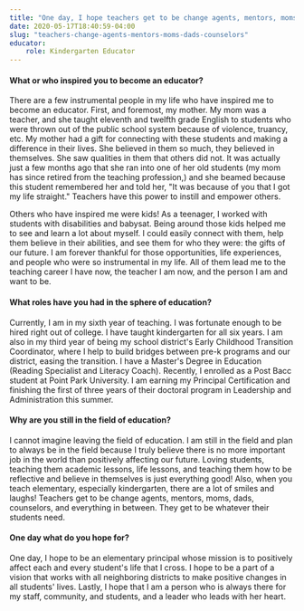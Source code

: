 ```yaml
---
title: "One day, I hope teachers get to be change agents, mentors, moms, dads, counselors, and everything in between"
date: 2020-05-17T18:40:59-04:00
slug: "teachers-change-agents-mentors-moms-dads-counselors"
educator:
    role: Kindergarten Educator
---
```


#### What or who inspired you to become an educator?

There are a few instrumental people in my life who have inspired me to become an educator.  First, and foremost, my mother.  My mom was a teacher, and she taught eleventh and twelfth grade English to students who were thrown out of the public school system because of violence, truancy, etc.  My mother had a gift for connecting with these students and making a difference in their lives.  She believed in them so much, they believed in themselves.  She saw qualities in them that others did not.  It was actually just a few months ago that she ran into one of her old students (my mom has since retired from the teaching profession,) and she beamed because this student remembered her and told her, "It was because of you that I got my life straight."  Teachers have this power to instill and empower others.

Others who have inspired me were kids!  As a teenager, I worked with students with disabilities and babysat.  Being around those kids helped me to see and learn a lot about myself.  I could easily connect with them, help them believe in their abilities, and see them for who they were: the gifts of our future.  I am forever thankful for those opportunities, life experiences, and people who were so instrumental in my life.  All of them lead me to the teaching career I have now, the teacher I am now, and the person I am and want to be.

#### What roles have you had in the sphere of education?

Currently, I am in my sixth year of teaching.  I was fortunate enough to be hired right out of college.  I have taught kindergarten for all six years.  I am also in my third year of being my school district's Early Childhood Transition Coordinator, where I help to build bridges between pre-k programs and our district, easing the transition.  I have a Master's Degree in Education (Reading Specialist and Literacy Coach).  Recently, I enrolled as a Post Bacc student at Point Park University.  I am earning my Principal Certification and finishing the first of three years of their doctoral program in Leadership and Administration this summer.

#### Why are you still in the field of education?

I cannot imagine leaving the field of education.  I am still in the field and plan to always be in the field because I truly believe there is no more important job in the world than positively affecting our future.  Loving students, teaching them academic lessons, life lessons, and teaching them how to be reflective and believe in themselves is just everything good!  Also, when you teach elementary, especially kindergarten, there are a lot of smiles and laughs!  Teachers get to be change agents, mentors, moms, dads, counselors, and everything in between.  They get to be whatever their students need.

#### One day what do you hope for?

One day, I hope to be an elementary principal whose mission is to positively affect each and every student's life that I cross.  I hope to be a part of a vision that works with all neighboring districts to make positive changes in all students' lives.  Lastly, I hope that I am a person who is always there for my staff, community, and students, and a leader who leads with her heart.
